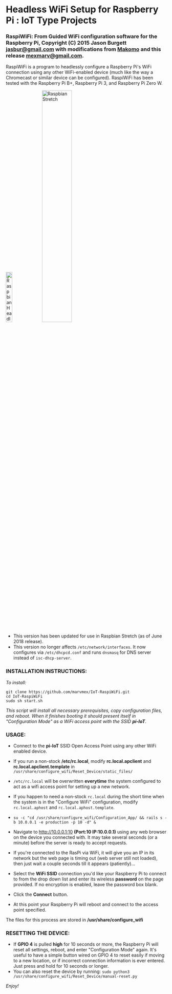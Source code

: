 # Headless WiFi Setup for Raspberry Pi : IoT Type Projects
### RaspiWiFi: From Guided WiFi configuration software for the Raspberry Pi, Copyright (C) 2015 Jason Burgett jasbur@gmail.com with modifications from [Makomo](https://github.com/MAKOMO/) and this release mexmarv@gmail.com.

RaspiWiFi is a program to headlessly configure a Raspberry Pi's WiFi connection using any other WiFi-enabled device (much like the way a Chromecast or similar device can be configured). RaspiWiFi has been tested with the Raspberry Pi B+, Raspberry Pi 3, and Raspberry Pi Zero W.

<img src="https://github.com/marvmex/IoT-RaspiWiFi/blob/master/Configuration%20App/app/assets/images/calendar.png" alt="Raspbian Headless WiFi" width="20%"> &nbsp; <img src="https://github.com/marvmex/IoT-RaspiWiFi/blob/master/Configuration%20App/app/assets/images/rstretch.png" alt="Raspbian Stretch" width="43%">

* This version has been updated for use in Raspbian Stretch (as of June 2018 release).
* This version no longer affects `/etc/network/interfaces`.  It now configures via `/etc/dhcpcd.conf` and runs `dnsmasq` for DNS server instead of `isc-dhcp-server`.

### INSTALLATION INSTRUCTIONS:

*To install:*
```
git clone https://github.com/marvmex/IoT-RaspiWiFi.git
cd IoT-RaspiWiFi
sudo sh start.sh
```

_This script will install all necessary prerequisites, copy configuration files, and reboot. When it finishes booting it should present itself in "Configuration Mode" as a WiFi access point with the SSID **pi-IoT**._

### USAGE:

* Connect to the **pi-IoT** SSID Open Access Point using any other WiFi enabled device.

* If you run a non-stock **/etc/rc.local**, modify **rc.local.apclient** and **rc.local.apclient.template** in `/usr/share/configure_wifi/Reset_Device/static_files/`
* `/etc/rc.local` will be overwritten **everytime** the system configured to act as a wifi access point for setting up a new network.
* If you happen to need a non-stock `rc.local` during the short time when the system is in the "Configure WiFi" configuration, modify `rc.local.aphost` and `rc.local.aphost.template`.
* `su -c "cd /usr/share/configure_wifi/Configuration_App/ && rails s -b 10.0.0.1 -e production -p 10 -d" &`
* Navigate to http://10.0.0.1:10 **(Port:10 IP:10.0.0.1)** using any web browser on the device you connected with. It may take several seconds (or a minute) before the server is ready to accept requests.  
* If you're connected to the RasPi via WiFi, it will give you an IP in its network but the web page is timing out (web server still not loaded), then just wait a couple seconds till it appears (patiently)...
* Select the **WiFi SSID** connection you'd like your Raspberry Pi to connect to from the drop down list and enter its wireless **password** on the page provided. If no encryption is enabled, leave the password box blank.
* Click the **Connect** button.
* At this point your Raspberry Pi will reboot and connect to the access point specified.

The files for this process are stored in **/usr/share/configure_wifi** 

### RESETTING THE DEVICE:

* If **GPIO 4** is pulled **high** for 10 seconds or more, the Raspberry Pi will reset all settings, reboot, and enter "Configuration Mode" again. It's useful to have a simple button wired on GPIO 4 to reset easily if moving to a new location, or if incorrect connection information is ever entered. Just press and hold for 10 seconds or longer.
* You can also reset the device by running: 
`sudo python3 /usr/share/configure_wifi/Reset_Device/manual-reset.py`

_Enjoy!_
